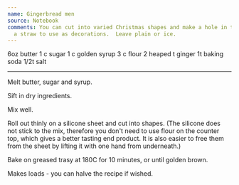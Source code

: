 ```yaml
---
name: Gingerbread men
source: Notebook
comments: You can cut into varied Christmas shapes and make a hole in the top by using
  a straw to use as decorations.  Leave plain or ice.
---
```


6oz butter
1 c sugar
1 c golden syrup
3 c flour
2 heaped t ginger
1t baking soda
1/2t salt

---

Melt butter, sugar and syrup. 

Sift in dry ingredients.  

Mix well. 

Roll out thinly on a silicone sheet and cut into shapes. (The silicone does not stick to the mix, therefore you don't need to use flour on the counter top, which gives a better tasting end product. It is also easier to free them from the sheet by lifting it with one hand from underneath.)

Bake on greased trasy at 180C for 10 minutes, or until golden brown.

Makes loads - you can halve the recipe if wished.

